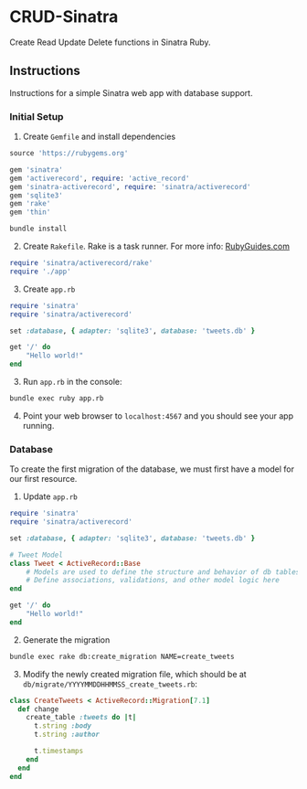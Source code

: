 # CRUD-Sinatra
 Create Read Update Delete functions in Sinatra Ruby.

## Instructions

Instructions for a simple Sinatra web app with database support.

### Initial Setup

1. Create `Gemfile` and install dependencies

```ruby
source 'https://rubygems.org'

gem 'sinatra'                                       
gem 'activerecord', require: 'active_record'                                       # ORM to talk to database
gem 'sinatra-activerecord', require: 'sinatra/activerecord'                        # AR work on Sinatra
gem 'sqlite3'                                                                      # Database adapter
gem 'rake'                                                                         # Task runner
gem 'thin'                                                                         # Thin and fast web server
```

```bash
bundle install
```

2. Create `Rakefile`. Rake is a task runner. For more info: [RubyGuides.com](https://www.rubyguides.com/2019/02/ruby-rake/)

```ruby
require 'sinatra/activerecord/rake'
require './app'
```

3. Create `app.rb`

```ruby
require 'sinatra'
require 'sinatra/activerecord'

set :database, { adapter: 'sqlite3', database: 'tweets.db' }

get '/' do
    "Hello world!"
end
```

3. Run `app.rb` in the console:

```bash
bundle exec ruby app.rb
```

4. Point your web browser to `localhost:4567` and you should see your app running.

### Database

To create the first migration of the database, we must first have a model for our first resource. 

1. Update `app.rb`

```ruby
require 'sinatra'
require 'sinatra/activerecord'

set :database, { adapter: 'sqlite3', database: 'tweets.db' }

# Tweet Model
class Tweet < ActiveRecord::Base
    # Models are used to define the structure and behavior of db tables
    # Define associations, validations, and other model logic here
end

get '/' do
    "Hello world!"
end
```

2. Generate the migration

```bash
bundle exec rake db:create_migration NAME=create_tweets
```

3. Modify the newly created migration file, which should be at `db/migrate/YYYYMMDDHHMMSS_create_tweets.rb`:

```ruby
class CreateTweets < ActiveRecord::Migration[7.1]
  def change
    create_table :tweets do |t|
      t.string :body
      t.string :author

      t.timestamps
    end
  end
end
```
